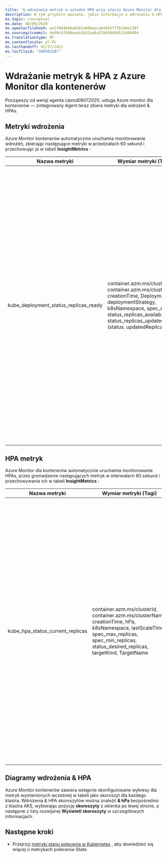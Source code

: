 ```yaml
---
title: '& wdrażania metryk w usłudze HPA przy użyciu Azure Monitor dla kontenerów | Microsoft Docs'
description: W tym artykule opisano, jakie informacje o wdrożeniu & HPA (w horyzontalnym skalowaniu automatycznego) są zbierane za pomocą Azure Monitor dla kontenerów.
ms.topic: conceptual
ms.date: 08/09/2020
ms.openlocfilehash: ee1f0d4849a8382a898aaca84956ff78166e138f
ms.sourcegitcommit: de98cb7b98eaab1b92aa6a378436d9d513494404
ms.translationtype: MT
ms.contentlocale: pl-PL
ms.lasthandoff: 02/17/2021
ms.locfileid: "100561587"
---
```

# <a name="deployment--hpa-metrics-with-azure-monitor-for-containers"></a>Wdrażanie metryk & HPA z Azure Monitor dla kontenerów

Począwszy od wersji agenta *ciprod08072020*, usługa Azure monitor dla kontenerów — zintegrowany Agent teraz zbiera metryki dla wdrożeń & HPAs.

## <a name="deployment-metrics"></a>Metryki wdrożenia

Azure Monitor kontenerów automatycznie uruchamia monitorowanie wdrożeń, zbierając następujące metryki w przedziałach 60 sekund i przechowując je w tabeli **InsightMetrics** :

|Nazwa metryki |Wymiar metryki (Tagi) |Opis |
|------------|------------------------|------------|
|kube_deployment_status_replicas_ready |container.azm.ms/clusterId, container.azm.ms/clusterName, creationTime, Deployment, deploymentStrategy, k8sNamespace, spec_replicas, status_replicas_available, status_replicas_updated (status. updatedReplicas) | Łączna liczba gotowych do użycia numerów w tym wdrożeniu (status. readyReplicas). Poniżej znajdują się wymiary tej metryki. <ul> <li> wdrożenie — nazwa wdrożenia </li> <li> k8sNamespace-Kubernetes — przestrzeń nazw dla wdrożenia </li> <li> deploymentStrategy — strategia wdrażania służąca do zastępowania elementów podstych nowymi typami (spec. Strategia. Type)</li><li> creationTime — sygnatura czasowa tworzenia wdrożenia </li> <li> spec_replicas — Liczba żądanych zasobników (specyfikacji. Replica) </li> <li>status_replicas_available — całkowita liczba dostępnych zasobników (gotowych dla co najmniej minReadySeconds) objętych tym wdrożeniem (status. availableReplicas)</li><li>status_replicas_updated — całkowita liczba niezakończonych zasobników objętych tym wdrożeniem, które mają wymaganą specyfikację szablonu (status. updatedReplicas) </li></ul>|

## <a name="hpa-metrics"></a>HPA metryk

Azure Monitor dla kontenerów automatycznie uruchamia monitorowanie HPAs, przez gromadzenie następujących metryk w interwałach 60 sekund i przechowywanie ich w tabeli **InsightMetrics** :

|Nazwa metryki |Wymiar metryki (Tagi) |Opis |
|------------|------------------------|------------|
|kube_hpa_status_current_replicas |container.azm.ms/clusterId, container.azm.ms/clusterName, creationTime, hPa, k8sNamespace, lastScaleTime, spec_max_replicas, spec_min_replicas, status_desired_replicas, targetKind, TargetName | Bieżąca liczba replik numerów platformy zarządzanych przez ten Autoskalowanie (status. currentReplicas). Poniżej znajdują się wymiary tej metryki. <ul> <li> hPa — nazwa HPA </li> <li> k8sNamespace-Kubernetes przestrzeń nazw dla HPA </li> <li> lastScaleTime — ostatnim razem, gdy HPA przeskalowana liczbę zasobników (stan. lastScaleTime)</li><li> Sygnatura czasowa tworzenia creationTime-HPA </li> <li> spec_max_replicas-górny limit liczby numerów osi, które mogą być ustawiane przez Autoskalowanie (spec. maxReplicas) </li> <li> spec_min_replicas dolny limit liczby replik, do których Skalowanie automatyczne można skalować w dół (spec. minReplicas) </li><li>status_desired_replicas wymagana liczba replik numerów platformy zarządzanych przez ten Autoskalowanie (status. desiredReplicas)</li><li>targetKind — typ elementu docelowego HPA (spec. scaleTargetRef. Kind) </li><li>TargetName-nazwa elementu docelowego HPA (spec.scaleTargetRef.name) </li></ul>|

## <a name="deployment--hpa-charts"></a>Diagramy wdrożenia & HPA 

Azure Monitor kontenerów zawiera wstępnie skonfigurowane wykresy dla metryk wymienionych wcześniej w tabeli jako skoroszyt dla każdego klastra. Wdrożenia & HPA skoroszytów można znaleźć **& hPa** bezpośrednio z klastra AKS, wybierając pozycję **skoroszyty** z okienka po lewej stronie, a następnie z listy rozwijanej **Wyświetl skoroszyty** w szczegółowych informacjach.

## <a name="next-steps"></a>Następne kroki

- Przejrzyj [metryki stanu polecenia w Kubernetes](https://github.com/kubernetes/kube-state-metrics/tree/master/docs) , aby dowiedzieć się więcej o metrykach polecenia-State.